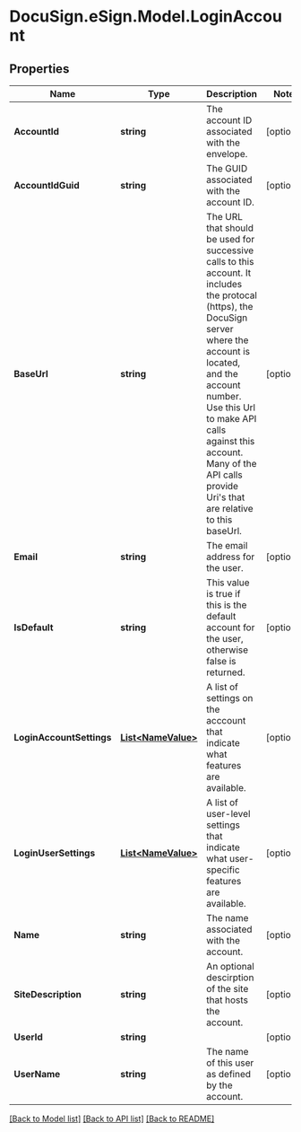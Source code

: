 # DocuSign.eSign.Model.LoginAccount
## Properties

Name | Type | Description | Notes
------------ | ------------- | ------------- | -------------
**AccountId** | **string** | The account ID associated with the envelope. | [optional] 
**AccountIdGuid** | **string** | The GUID associated with the account ID. | [optional] 
**BaseUrl** | **string** | The URL that should be used for successive calls to this account. It includes the protocal (https), the DocuSign server where the account is located, and the account number. Use this Url to make API calls against this account. Many of the API calls provide Uri&#39;s that are relative to this baseUrl. | [optional] 
**Email** | **string** | The email address for the user. | [optional] 
**IsDefault** | **string** | This value is true if this is the default account for the user, otherwise false is returned. | [optional] 
**LoginAccountSettings** | [**List&lt;NameValue&gt;**](NameValue.md) | A list of settings on the acccount that indicate what features are available. | [optional] 
**LoginUserSettings** | [**List&lt;NameValue&gt;**](NameValue.md) | A list of user-level settings that indicate what user-specific features are available. | [optional] 
**Name** | **string** | The name associated with the account. | [optional] 
**SiteDescription** | **string** | An optional descirption of the site that hosts the account. | [optional] 
**UserId** | **string** |  | [optional] 
**UserName** | **string** | The name of this user as defined by the account. | [optional] 

[[Back to Model list]](../README.md#documentation-for-models) [[Back to API list]](../README.md#documentation-for-api-endpoints) [[Back to README]](../README.md)

